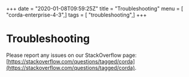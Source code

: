 +++
date = "2020-01-08T09:59:25Z"
title = "Troubleshooting"
menu = [ "corda-enterprise-4-3",]
tags = [ "troubleshooting",]
+++


# Troubleshooting

Please report any issues on our StackOverflow page: [https://stackoverflow.com/questions/tagged/corda](https://stackoverflow.com/questions/tagged/corda).


